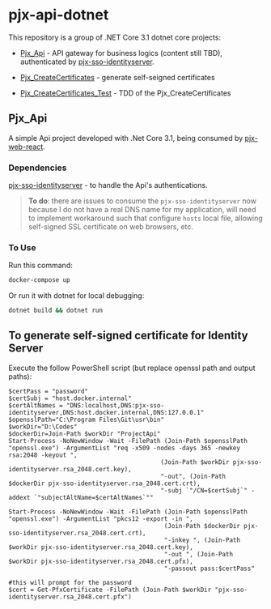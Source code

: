 # pjx-api-dotnet

This repository is a group of .NET Core 3.1 dotnet core projects:

- [Pjx_Api](https://github.com/mikelau13/pjx-api-dotnet/blob/master/src/Pjx_Api) - API gateway for business logics (content still TBD), authenticated by [pjx-sso-identityserver](https://github.com/mikelau13/pjx-sso-identityserver).


- [Pjx_CreateCertificates](https://github.com/mikelau13/pjx-api-dotnet/blob/master/src/Pjx_CreateCertificates) - generate self-seigned certificates

- [Pjx_CreateCertificates_Test](https://github.com/mikelau13/pjx-api-dotnet/blob/master/src/Pjx_CreateCertificates_Test) - TDD of the Pjx_CreateCertificates


## Pjx_Api

A simple Api project developed with .Net Core 3.1, being consumed by [pjx-web-react](https://github.com/mikelau13/pjx-web-react).


### Dependencies

[pjx-sso-identityserver](https://github.com/mikelau13/pjx-sso-identityserver) - to handle the Api's authentications.

> **To do**: there are issues to consume the `pjx-sso-identityserver` now because I do not have a real DNS name for my application, will need to implement workaround such that configure `hosts` local file, allowing self-signed SSL certificate on web browsers, etc.


### To Use

Run this command:

```bash
docker-compose up
```

Or run it with dotnet for local debugging:

```bash
dotnet build && dotnet run
```

## To generate self-signed certificate for Identity Server

Execute the follow PowerShell script (but replace openssl path and output paths):

```
$certPass = "password"
$certSubj = "host.docker.internal"
$certAltNames = "DNS:localhost,DNS:pjx-sso-identityserver,DNS:host.docker.internal,DNS:127.0.0.1"
$opensslPath="C:\Program Files\Git\usr\bin"
$workDir="D:\Codes"
$dockerDir=Join-Path $workDir "ProjectApi"
Start-Process -NoNewWindow -Wait -FilePath (Join-Path $opensslPath "openssl.exe") -ArgumentList "req -x509 -nodes -days 365 -newkey rsa:2048 -keyout ",
                                          (Join-Path $workDir pjx-sso-identityserver.rsa_2048.cert.key),
                                          "-out", (Join-Path $dockerDir pjx-sso-identityserver.rsa_2048.cert.crt),
                                          "-subj `"/CN=$certSubj`" -addext `"subjectAltName=$certAltNames`""
										  
Start-Process -NoNewWindow -Wait -FilePath (Join-Path $opensslPath "openssl.exe") -ArgumentList "pkcs12 -export -in ", 
                                           (Join-Path $dockerDir pjx-sso-identityserver.rsa_2048.cert.crt),
                                           "-inkey ", (Join-Path $workDir pjx-sso-identityserver.rsa_2048.cert.key),
                                           "-out ", (Join-Path $workDir pjx-sso-identityserver.rsa_2048.cert.pfx),
                                           "-passout pass:$certPass"							   
										   
#this will prompt for the password
$cert = Get-PfxCertificate -FilePath (Join-Path $workDir "pjx-sso-identityserver.rsa_2048.cert.pfx") 
```

